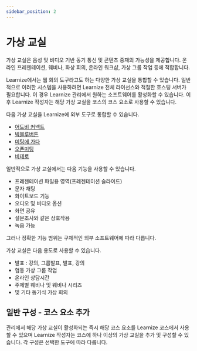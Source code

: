 ```yaml
---
sidebar_position: 2
---
```


# 가상 교실

가상 교실은 음성 및 비디오 기반 동기 통신 및 콘텐츠 중재의 가능성을 제공합니다. 온라인 프레젠테이션, 웨비나, 화상 회의, 온라인 워크샵, 가상 그룹 작업 등에 적합합니다.

Learnize에서는 웹 회의 도구라고도 하는 다양한 가상 교실을 통합할 수 있습니다. 일반적으로 이러한 시스템을 사용하려면 Learnize 전체 라이선스와 적절한 호스팅 서버가 필요합니다. 이 경우 Learnize 관리에서 원하는 소프트웨어를 활성화할 수 있습니다. 이후 Learnize 작성자는 해당 가상 교실을 코스의 코스 요소로 사용할 수 있습니다.

다음 가상 교실을 Learnize에 외부 도구로 통합할 수 있습니다.

- [어도비 커넥트](http://docs.learnize.co.kr/manual_user/course_elements/Course_element_Adobe_Connect/)
- [빅블루버튼](http://docs.learnize.co.kr/manual_user/course_elements/Course_element_BigBlueButton/)
- [미팅에 가다](http://docs.learnize.co.kr/manual_user/course_elements/Course_element_GoToMeeting/)
- [오픈미팅](http://docs.learnize.co.kr/manual_user/course_elements/Course_element_OpenMeetings/)
- [비테로](http://docs.learnize.co.kr/manual_user/course_elements/Course_element_vitero/)

일반적으로 가상 교실에서는 다음 기능을 사용할 수 있습니다.

- 프레젠테이션 파일용 영역(프레젠테이션 슬라이드)
- 문자 채팅
- 화이트보드 기능
- 오디오 및 비디오 옵션
- 화면 공유
- 설문조사와 같은 상호작용
- 녹음 가능

그러나 정확한 기능 범위는 구체적인 외부 소프트웨어에 따라 다릅니다.

가상 교실은 다음 용도로 사용할 수 있습니다.

- 발표 : 강의, 그룹발표, 발표, 강의
- 협동 가상 그룹 작업
- 온라인 상담시간
- 주제별 웨비나 및 웨비나 시리즈
- 및 기타 동기식 가상 회의

## 일반 구성 - 코스 요소 추가

관리에서 해당 가상 교실이 활성화되는 즉시 해당 코스 요소를 Learnize 코스에서 사용할 수 있으며 Learnize 작성자는 코스에 하나 이상의 가상 교실을 추가 및 구성할 수 있습니다. 각 구성은 선택한 도구에 따라 다릅니다.